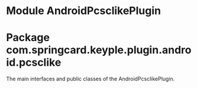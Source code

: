 # Module AndroidPcsclikePlugin
# Package com.springcard.keyple.plugin.android.pcsclike

The main interfaces and public classes of the AndroidPcsclikePlugin.


